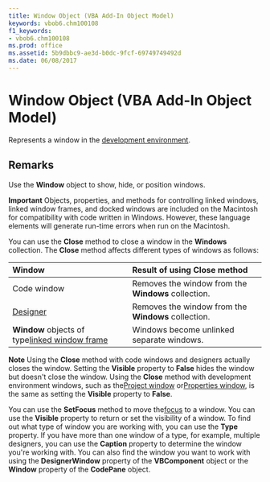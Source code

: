 ```yaml
---
title: Window Object (VBA Add-In Object Model)
keywords: vbob6.chm100108
f1_keywords:
- vbob6.chm100108
ms.prod: office
ms.assetid: 5b9dbbc9-ae3d-b0dc-9fcf-69749749492d
ms.date: 06/08/2017
---
```



# Window Object (VBA Add-In Object Model)



Represents a window in the [development environment](../../Glossary/vbe-glossary.md).

## Remarks

Use the  **Window** object to show, hide, or position windows.


 **Important**  Objects, properties, and methods for controlling linked windows, linked window frames, and docked windows are included on the Macintosh for compatibility with code written in Windows. However, these language elements will generate run-time errors when run on the Macintosh.


You can use the  **Close** method to close a window in the **Windows** collection. The **Close** method affects different types of windows as follows:


|**Window**|**Result of using Close method**|
|:-----|:-----|
|Code window|Removes the window from the  **Windows** collection.|
|[Designer](../../Glossary/vbe-glossary.md)|Removes the window from the  **Windows** collection.|
|**Window** objects of type[linked window frame](../../Glossary/vbe-glossary.md)|Windows become unlinked separate windows.|

 **Note**  Using the  **Close** method with code windows and designers actually closes the window. Setting the **Visible** property to **False** hides the window but doesn't close the window. Using the **Close** method with development environment windows, such as the[Project window](../../Glossary/vbe-glossary.md) or[Properties window](../../Glossary/vbe-glossary.md), is the same as setting the  **Visible** property to **False**.

You can use the  **SetFocus** method to move the[focus](../../Glossary/vbe-glossary.md) to a window.
You can use the  **Visible** property to return or set the visibility of a window.
To find out what type of window you are working with, you can use the  **Type** property. If you have more than one window of a type, for example, multiple designers, you can use the **Caption** property to determine the window you're working with. You can also find the window you want to work with using the **DesignerWindow** property of the **VBComponent** object or the **Window** property of the **CodePane** object.

